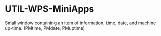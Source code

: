 UTIL-WPS-MiniApps
=================

Small window containing an item of information; time, date, and machine up-time. (PMtime, PMdate, PMuptime)
